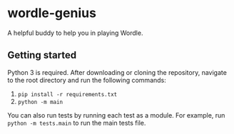 # wordle-genius

A helpful buddy to help you in playing Wordle.

## Getting started

Python 3 is required. After downloading or cloning the repository, navigate to the root directory and run the following commands:
1. `pip install -r requirements.txt`
2. `python -m main`

You can also run tests by running each test as a module. For example, run `python -m tests.main` to run the main tests file.